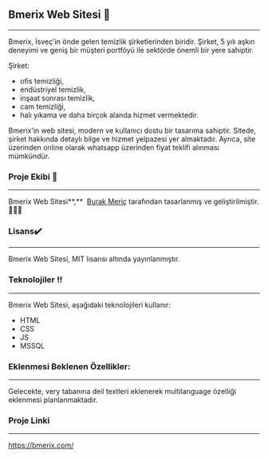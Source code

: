 ## **Bmerix Web Sitesi 🚀** 

---

Bmerix, İsveç'in önde gelen temizlik şirketlerinden biridir. Şirket, 5 yılı aşkın deneyimi ve geniş bir müşteri portföyü ile sektörde önemli bir yere sahiptir.

Şirket:

*   ofis temizliği,
*   endüstriyel temizlik,
*   inşaat sonrası temizlik,
*   cam temizliği, 
*   halı yıkama ve daha birçok alanda hizmet vermektedir.

Bmerix'in web sitesi, modern ve kullanıcı dostu bir tasarıma sahiptir. Sitede, şirket hakkında detaylı bilge ve hizmet yelpazesi yer almaktadır. Ayrıca, site üzerinden online olarak whatsapp üzerinden fiyat teklifi alınması mümkündür.

### **Proje Ekibi** 👏

---

Bmerix Web Sitesi**,**  [Burak Meriç](https://github.com/burakmrc) tarafından tasarlanmış ve geliştirilmiştir. 🚀🚀🚀

### **Lisans✔️**

---

Bmerix Web Sitesi, MIT lisansı altında yayınlanmıştır.

### **Teknolojiler ‼️**

---

Bmerix Web Sitesi, aşağıdaki teknolojileri kullanır:

*   HTML
*   CSS
*   JS
*   MSSQL

### Eklenmesi Beklenen Özellikler:

---

Gelecekte, very tabanına deil textleri eklenerek multilanguage özelliği eklenmesi planlanmaktadır.

### Proje Linki

---

https://bmerix.com/
